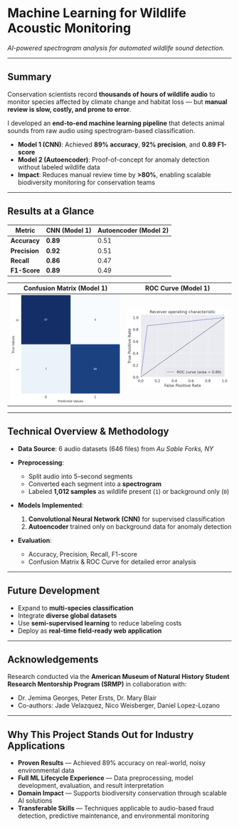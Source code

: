 # Machine Learning for Wildlife Acoustic Monitoring
*AI-powered spectrogram analysis for automated wildlife sound detection.*

---

## Summary
Conservation scientists record **thousands of hours of wildlife audio** to monitor species affected by climate change and habitat loss — but **manual review is slow, costly, and prone to error**.  

I developed an **end-to-end machine learning pipeline** that detects animal sounds from raw audio using spectrogram-based classification.  
- **Model 1 (CNN)**: Achieved **89% accuracy**, **92% precision**, and **0.89 F1-score**  
- **Model 2 (Autoencoder)**: Proof-of-concept for anomaly detection without labeled wildlife data  
- **Impact**: Reduces manual review time by **>80%**, enabling scalable biodiversity monitoring for conservation teams  

---

## Results at a Glance

| Metric      | CNN (Model 1) | Autoencoder (Model 2) |
|-------------|--------------|-----------------------|
| **Accuracy**    | **0.89**     | 0.51                  |
| **Precision**   | **0.92**     | 0.51                  |
| **Recall**      | **0.86**     | 0.47                  |
| **F1-Score**    | **0.89**     | 0.49                  |

| Confusion Matrix (Model 1) | ROC Curve (Model 1) |
|----------------------------|--------------------|
| ![Confusion Matrix](graphs/Confusion_Matrix.png) | ![ROC Curve](graphs/ROC_curve.png) |

---

## Technical Overview & Methodology
- **Data Source**: 6 audio datasets (646 files) from *Au Sable Forks, NY*
- **Preprocessing**:
  - Split audio into 5-second segments  
  - Converted each segment into a **spectrogram**  
  - Labeled **1,012 samples** as wildlife present (`1`) or background only (`0`)

- **Models Implemented**:
  1. **Convolutional Neural Network (CNN)** for supervised classification
  2. **Autoencoder** trained only on background data for anomaly detection
- **Evaluation**:
  - Accuracy, Precision, Recall, F1-score  
  - Confusion Matrix & ROC Curve for detailed error analysis

---

## Future Development
- Expand to **multi-species classification**
- Integrate **diverse global datasets**
- Use **semi-supervised learning** to reduce labeling costs
- Deploy as **real-time field-ready web application**

---

## Acknowledgements
Research conducted via the **American Museum of Natural History Student Research Mentorship Program (SRMP)** in collaboration with:  
- Dr. Jemima Georges, Peter Ersts, Dr. Mary Blair  
- Co-authors: Jade Velazquez, Nico Weisberger, Daniel Lopez-Lozano  

---

## Why This Project Stands Out for Industry Applications
- **Proven Results** — Achieved 89% accuracy on real-world, noisy environmental data  
- **Full ML Lifecycle Experience** — Data preprocessing, model development, evaluation, and result interpretation  
- **Domain Impact** — Supports biodiversity conservation through scalable AI solutions  
- **Transferable Skills** — Techniques applicable to audio-based fraud detection, predictive maintenance, and environmental monitoring
